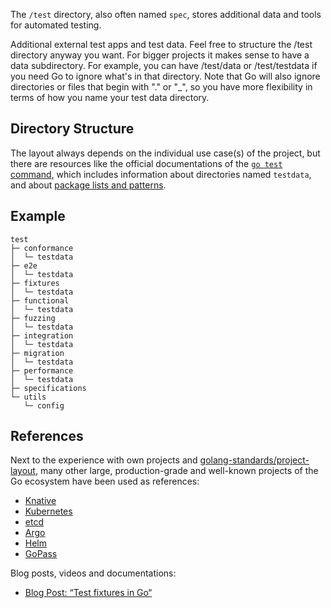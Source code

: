 The `/test` directory, also often named `spec`, stores additional data and tools for automated testing.

Additional external test apps and test data. Feel free to structure the /test directory anyway you want. For bigger projects it makes sense to have a data subdirectory. For example, you can have /test/data or /test/testdata if you need Go to ignore what's in that directory. Note that Go will also ignore directories or files that begin with "." or "\_", so you have more flexibility in terms of how you name your test data directory.

## Directory Structure

The layout always depends on the individual use case(s) of the project, but there are resources like the official documentations of the [`go test` command][go-doc-cmd-test], which includes information about directories named `testdata`, and about [package lists and patterns][go-doc-cmd-go#pkg_list_pattern].

## Example

```raw
test
├─ conformance
│  └─ testdata
├─ e2e
│  └─ testdata
├─ fixtures
│  └─ testdata
├─ functional
│  └─ testdata
├─ fuzzing
│  └─ testdata
├─ integration
│  └─ testdata
├─ migration
│  └─ testdata
├─ performance
│  └─ testdata
├─ specifications
└─ utils
   └─ config
```

## References

Next to the experience with own projects and [golang-standards/project-layout][], many other large, production-grade and well-known projects of the Go ecosystem have been used as references:

- [Knative][gh-knative-tree-test]
- [Kubernetes][gh-kubernetes-tree-test]
- [etcd][gh-etcd-tree-tests]
- [Argo][gh-argo-tree-test]
- [Helm][gh-helm-tree-testdata]
- [GoPass][gh-gopass-tree-tests]

Blog posts, videos and documentations:

- [Blog Post: “Test fixtures in Go“][bp-davecheney-test_fixtures]

[bp-davecheney-test_fixtures]: https://dave.cheney.net/2016/05/10/test-fixtures-in-go
[gh-argo-tree-test]: https://github.com/argoproj/argo/tree/master/test
[gh-etcd-tree-tests]: https://github.com/etcd-io/etcd/tree/master/tests
[gh-gopass-tree-tests]: https://github.com/gopasspw/gopass/tree/master/tests
[gh-helm-tree-testdata]: https://github.com/helm/helm/tree/master/testdata
[gh-knative-tree-test]: https://github.com/knative/serving/tree/master/test
[gh-kubernetes-tree-test]: https://github.com/kubernetes/kubernetes/tree/master/test
[go-doc-cmd-go#pkg_list_pattern]: https://golang.org/cmd/go/#hdr-Package_lists_and_patterns
[go-doc-cmd-test]: https://golang.org/pkg/cmd/go/internal/test
[golang-standards/project-layout]: https://github.com/golang-standards/project-layout
